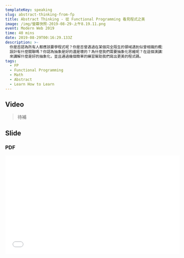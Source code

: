 ```yaml
---
templateKey: speaking
slug: abstract-thinking-from-fp
title: Abstract Thinking - 從 Functional Programming 看見程式之美
image: /img/螢幕快照-2019-08-29-上午8.19.11.png
event: Modern Web 2019
time: 40 mins
date: 2019-08-29T00:16:29.133Z
description: >-
  你是否認為所有人都應該要學程式呢？你是否曾遇過在某個完全陌生的領域遇到似曾相識的概念？你知道寫程式跟UI
  設計有什麼關聯嗎？你認為抽象是好的還是壞的？為什麼我們需要抽象化思維呢？在這個演講當中，我會透過 Functional Programming
  來講解什麼是好的抽象化，並且通過幾個簡單的練習幫助我們寫出更美的程式碼。
tags:
  - FP
  - Functional Programming
  - Math
  - Abstract
  - Learn How to Learn
---
```


## Video

> 待補

## Slide 

### PDF

<iframe width="560" height="315" src="//speakerdeck.com/player/76db376d206c49d1be59e8ce8bf70a05"   frameborder="0" allow="accelerometer; autoplay; encrypted-media; gyroscope; picture-in-picture" allowfullscreen></iframe>
